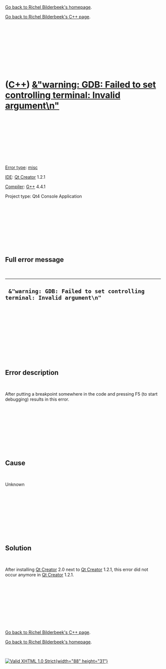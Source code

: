 [Go back to Richel Bilderbeek's homepage](index.htm).

[Go back to Richel Bilderbeek's C++ page](Cpp.htm).

 

 

 

 

 

([C++](Cpp.htm)) [&"warning: GDB: Failed to set controlling terminal: Invalid argument\\n"](CppMiscErrorGdbFailedToSetControllingTerminal.htm)
==============================================================================================================================================

 

 

 

 

 

[Error type](CppError.htm): [misc](CppMiscError.htm)

[IDE](CppIde.htm): [Qt Creator](CppQt.htm) 1.2.1

[Compiler](CppCompiler.htm): [G++](CppGpp.htm) 4.4.1

Project type: Qt4 Console Application

 

 

 

 

 

Full error message
------------------

 

  ----------------------------------------------------------------------------
  ` &"warning: GDB: Failed to set controlling terminal: Invalid argument\n"`
  ----------------------------------------------------------------------------

 

 

 

 

 

 

Error description
-----------------

 

After putting a breakpoint somewhere in the code and pressing F5 (to
start debugging) results in this error.

 

 

 

 

 

Cause
-----

 

Unknown

 

 

 

 

 

Solution
--------

 

After installing [Qt Creator](CppQt.htm) 2.0 next to [Qt
Creator](CppQt.htm) 1.2.1, this error did not occur anymore in [Qt
Creator](CppQt.htm) 1.2.1.

 

 

 

 

 

[Go back to Richel Bilderbeek's C++ page](Cpp.htm).

[Go back to Richel Bilderbeek's homepage](index.htm).

 

[![Valid XHTML 1.0 Strict](valid-xhtml10.png){width="88"
height="31"}](http://validator.w3.org/check?uri=referer)
